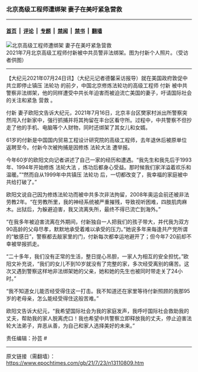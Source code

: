### 北京高级工程师遭绑架 妻子在美吁紧急营救

---

#### [首页](../../../..?n13110809) &nbsp;|&nbsp; [评论](../../../../../epoch-comment?n13110809) &nbsp;|&nbsp; [专题](../../../../../epoch-special?n13110809) &nbsp;|&nbsp; [禁闻](../../../../../epoch-news?n13110809) &nbsp;|&nbsp; [禁书](../../../../../books?n13110809) &nbsp;|&nbsp; [翻墙](https://github.com/gfw-breaker/nogfw/blob/master/README.md?n13110809)


<div><img alt="北京高级工程师遭绑架 妻子在美吁紧急营救" class="attachment-djy_600_400 size-djy_600_400 wp-post-image" src="https://i.epochtimes.com/assets/uploads/2021/07/id13111107-fx-5-600x400.jpg"/>
<div class="caption">
 2021年7月北京高级工程师付新被中共员警非法绑架。图为付新个人照片。（受访者供图）
</div></div><hr/><div class="post_content" id="artbody" itemprop="articleBody">
 <!-- article content begin -->
 <p>
  【大纪元2021年07月24日讯】（大纪元记者德馨采访报导）就在美国政府敦促中共立即停止镇压
  <ok href="https://www.epochtimes.com/gb/tag/%E6%B3%95%E8%BD%AE%E5%8A%9F.html">
   法轮功
  </ok>
  的前夕，中国北京修炼法轮功的高级工程师
  <ok href="https://www.epochtimes.com/gb/tag/%E4%BB%98%E6%96%B0.html">
   付新
  </ok>
  被中共警察非法绑架，他的同样遭受中共长年迫害而被迫流亡美国的妻子，吁请国际社会的关注和紧急
  <ok href="https://www.epochtimes.com/gb/tag/%E8%90%A5%E6%95%91.html">
   营救
  </ok>
  。
 </p>
 <p>
  <ok href="https://www.epochtimes.com/gb/tag/%E4%BB%98%E6%96%B0.html">
   付新
  </ok>
  妻子欧阳文告诉大纪元，2021年7月16日，北京丰台区樊家村派出所警察突然闯入付新家中，强行抓捕并将其拘留在丰台区看守所。过程中，中共警察不但抄走了他的手机、电脑等个人财物，同时还绑架了其女儿和女婿。
 </p>
 <p>
  61岁的付新是中国国内贸易工程设计研究院的高级工程师，去年退休后被原单位返聘至今。付新今次被拘捕是因修炼
  <ok href="https://www.epochtimes.com/gb/tag/%E6%B3%95%E8%BD%AE%E5%A4%A7%E6%B3%95.html">
   法轮大法
  </ok>
  遭举报。
 </p>
 <p>
  今年60岁的欧阳文向记者讲述了自己一家的经历和遭遇。“我先生和我先后于1993年、1994年开始修炼
  <ok href="https://www.epochtimes.com/gb/tag/%E6%B3%95%E8%BD%AE%E5%A4%A7%E6%B3%95.html">
   法轮大法
  </ok>
  ，炼功后都身心受益。那时候我们家洋溢着欢乐和温暖。”“然而自从1999年中共镇压
  <ok href="https://www.epochtimes.com/gb/tag/%E6%B3%95%E8%BD%AE%E5%8A%9F.html">
   法轮功
  </ok>
  后，一切都改变了，我幸福的家庭被中共给打破了。”
 </p>
 <p>
  欧阳文说自己因为修炼法轮功而被中共多次非法拘留，2008年奥运会前还被非法劳教2年。“在劳教所里，我的神经系统被严重摧残，导致视听困难，四肢肌肉麻木。出狱后，为躲避迫害，我又流离失所，最终不得已流亡到海外。”
 </p>
 <p>
  “在我多年被迫害流离在外期间，付新独自一人把我们的孩子带大，并代我为双方90高龄的父母尽孝，默默地承受着难以承受的压力。”她说多年来每逢共产党所谓的“敏感日”，警察都去敲家里的门，付新每次都幸运地避开了；但今年7·20前却不幸被举报抓走。
 </p>
 <p>
  “二十多年，我们没有正常的生活，整日提心吊胆，一家人为相互的安全担忧。”欧阳文补充说，“我们的女儿不到10岁就没有了完整的家，多次经受离别的痛苦。这次又遇到警察这样地非法绑架她的父亲，她和她的先生也被同时带走关了24小时。”
 </p>
 <p>
  “我不知道女儿能否经受得住这一打击。我不知道还在家里等待付新照顾的我那95岁的老母亲，怎么能经受得住这般苦难。”
 </p>
 <p>
  欧阳文告诉大纪元，“我希望国际社会为我的家庭发声，我呼吁国际社会救助我的丈夫，帮助我的家人脱离虎口！我也希望中共警察立即释放我的丈夫，停止迫害法轮大法弟子，弃恶从善，为自己和家人选择美好的未来。”
 </p>
 <p>
  责任编辑：孙芸 #
 </p>
 <!-- article content end -->
 <div id="below_article_ad">
 </div>
</div>


---

原文链接（需翻墙）：https://www.epochtimes.com/gb/21/7/23/n13110809.htm
